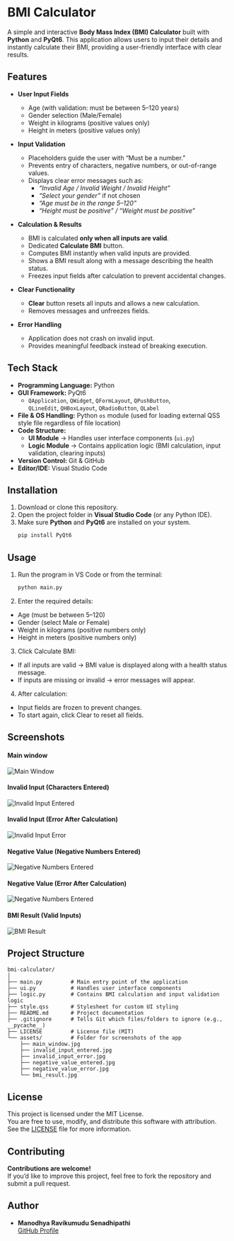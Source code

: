 
# BMI Calculator
A simple and interactive **Body Mass Index (BMI) Calculator** built with **Python** and **PyQt6**.  This application allows users to input their details and instantly calculate their BMI,  providing a user-friendly interface with clear results.

## Features
- **User Input Fields**  
  - Age (with validation: must be between 5–120 years)  
  - Gender selection (Male/Female)  
  - Weight in kilograms (positive values only)  
  - Height in meters (positive values only)  

- **Input Validation**  
  - Placeholders guide the user with “Must be a number.”  
  - Prevents entry of characters, negative numbers, or out-of-range values.  
  - Displays clear error messages such as:  
    - *“Invalid Age / Invalid Weight / Invalid Height”*  
    - *“Select your gender”* if not chosen  
    - *“Age must be in the range 5–120”*  
    - *“Height must be positive” / “Weight must be positive”*  

- **Calculation & Results**  
  - BMI is calculated **only when all inputs are valid**.  
  - Dedicated **Calculate BMI** button.  
  - Computes BMI instantly when valid inputs are provided.  
  - Shows a BMI result along with a message describing the health status.  
  - Freezes input fields after calculation to prevent accidental changes.  

- **Clear Functionality**  
  - **Clear** button resets all inputs and allows a new calculation.  
  - Removes messages and unfreezes fields.  

- **Error Handling**  
  - Application does not crash on invalid input.  
  - Provides meaningful feedback instead of breaking execution.  

## Tech Stack
- **Programming Language:** Python  
- **GUI Framework:** PyQt6  
  - `QApplication`, `QWidget`, `QFormLayout`, `QPushButton`,  
    `QLineEdit`, `QHBoxLayout`, `QRadioButton`, `QLabel`  
- **File & OS Handling:** Python `os` module (used for loading external QSS style file regardless of file location)  
- **Code Structure:**  
  - **UI Module** → Handles user interface components (`ui.py`)  
  - **Logic Module** → Contains application logic (BMI calculation, input validation, clearing inputs)  
- **Version Control:** Git & GitHub  
- **Editor/IDE:** Visual Studio Code  

## Installation
1. Download or clone this repository.  
2. Open the project folder in **Visual Studio Code** (or any Python IDE).  
3. Make sure **Python** and **PyQt6** are installed on your system.  
   ```bash
   pip install PyQt6

## Usage
1. Run the program in VS Code or from the terminal:
    ```bash
    python main.py


2. Enter the required details:

 - Age (must be between 5–120)
 - Gender (select Male or Female)
 - Weight in kilograms (positive numbers only)
 - Height in meters (positive numbers only)

3. Click Calculate BMI:

- If all inputs are valid → BMI value is displayed along with a health status message.
- If inputs are missing or invalid → error messages will appear.

4. After calculation:

- Input fields are frozen to prevent changes.
- To start again, click Clear to reset all fields.

## Screenshots
  #### Main window
   ![Main Window](assets/main_window.JPG)

  #### Invalid Input (Characters Entered)
   ![Invalid Input Entered](assets/invalid_input_entered.JPG)

  ####  Invalid Input (Error After Calculation)
  ![Invalid Input Error](assets/invalid_input_error.JPG)

  ####  Negative Value (Negative Numbers Entered)
  ![Negative Numbers Entered](assets/negative_value_entered.JPG)

  ####  Negative Value (Error After Calculation)
  ![Negative Numbers Entered](assets/negative_value_error.JPG)

  ####  BMI Result (Valid Inputs)
  ![BMI Result](assets/bmi_result.JPG)


## Project Structure
    bmi-calculator/
    │
    ├── main.py         # Main entry point of the application
    ├── ui.py           # Handles user interface components
    ├── logic.py        # Contains BMI calculation and input validation logic
    ├── style.qss       # Stylesheet for custom UI styling
    ├── README.md       # Project documentation
    ├── .gitignore      # Tells Git which files/folders to ignore (e.g., __pycache__)
    ├── LICENSE         # License file (MIT)
    └── assets/         # Folder for screenshots of the app
        ├── main_window.jpg
        ├── invalid_input_entered.jpg
        ├── invalid_input_error.jpg
        ├── negative_value_entered.jpg
        ├── negative_value_error.jpg
        └── bmi_result.jpg

## License
This project is licensed under the MIT License.  
You are free to use, modify, and distribute this software with attribution.  
See the [LICENSE](LICENSE) file for more information.

## Contributing
**Contributions are welcome!**  
If you’d like to improve this project, feel free to fork the repository and submit a pull request.

## Author
- **Manodhya Ravikumudu Senadhipathi**  
  [GitHub Profile](https://github.com/telekode)


